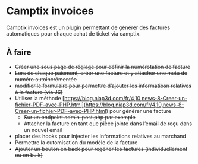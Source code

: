 # Camptix invoices #

Camptix invoices est un plugin permettant de générer des factures automatiques pour chaque achat de ticket via camptix.

## À faire ##

- ~~Créer une sous page de réglage pour définir la numérotation de facture~~
- ~~Lors de chaque paiement, créer une facture et y attacher une meta de numéro autoincrémentée~~
- ~~modifier le formulaire pour permettre d’ajouter  les informatiosn relatives à la facture (via JS)~~
- Utiliser la méthode [https://blog.niap3d.com/fr/4,10,news-8-Creer-un-fichier-PDF-avec-PHP.html](https://blog.niap3d.com/fr/4,10,news-8-Creer-un-fichier-PDF-avec-PHP.html) pour générer une facture
	- ~~Sur un endpoint admin-post.php par exemple~~
	- Attacher la facture en tant que pièce jointe ~~dans l’email de reçu~~ dans un nouvel email
- placer des hooks pour injecter les informations relatives au marchand
- Permettre la cutomisation du modèle de la facture
- ~~Ajouter un bouton en back pour regéner les factures (individuellement ou en bulk)~~

